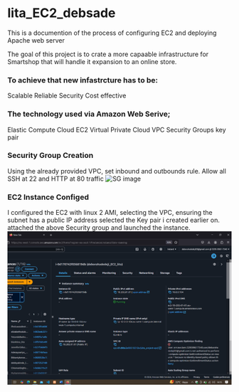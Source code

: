 # lita_EC2_debsade
This is a documention of the process of configuring EC2 and deploying Apache web server

The goal of this project is to crate a more capaable infrastructure for Smartshop that will handle it expansion to an online store.
 
### To achieve that new infastrcture has to be:
Scalable
Reliable
Security
Cost effective
### The technology used via Amazon Web Serive;
   Elastic Compute Cloud EC2
   Virtual Private Cloud VPC
   Security Groups 
   key pair 

   ### Security Group Creation 
  Using the already provided VPC, set inbound and outbounds rule.
  Allow all SSH at 22 and HTTP at 80 traffic
  ![SG image](/security_groups.png)

  ### EC2 Instance Configed 
  I configured the EC2 with linux 2 AMI,
  selecting the VPC, ensuring the subnet has a public IP address 
  selected the Key pair i created earlier on.
  attached the above Security group and launched the instance.
  ![EC2 Instance successfully initialized img](/EC2_instance.png)
  
  
